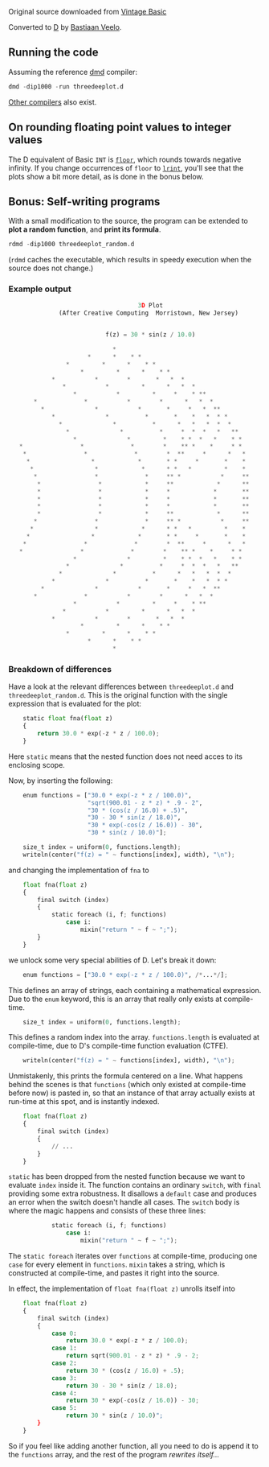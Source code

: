 Original source downloaded from [Vintage Basic](http://www.vintage-basic.net/games.html)

Converted to [D](https://dlang.org/) by [Bastiaan Veelo](https://github.com/veelo).

## Running the code

Assuming the reference [dmd](https://dlang.org/download.html#dmd) compiler:
```py
dmd -dip1000 -run threedeeplot.d
```

[Other compilers](https://dlang.org/download.html) also exist.

## On rounding floating point values to integer values

The D equivalent of Basic `INT` is [`floor`](https://dlang.org/phobos/std_math_rounding.html#.floor),
which rounds towards negative infinity. If you change occurrences of `floor` to
[`lrint`](https://dlang.org/phobos/std_math_rounding.html#.lrint), you'll see that the plots show a bit more detail,
as is done in the bonus below.

## Bonus: Self-writing programs

With a small modification to the source, the program can be extended to **plot a random function**, and **print its formula**.

```py
rdmd -dip1000 threedeeplot_random.d
```
(`rdmd` caches the executable, which results in speedy execution when the source does not change.)

### Example output
```py
                                    3D Plot
              (After Creative Computing  Morristown, New Jersey)


                           f(z) = 30 * sin(z / 10.0)

                             *
                      *      *    * *
                *         *      *    * *
                    *         *      *    * *
            *           *        *       *   *  *
               *           *         *      *   *  *
                  *           *         *     *    * **
       *             *           *        *      *   *  *
         *              *           *       *     *   *  **
            *              *          *       *    *   *  * *
              *              *          *      *   *   *  *  *
                *              *          *     *  *  *   *   **
                  *              *         *    * *  *   *    * *
   *                *             *        *    ** *    *     * *
    *                *             *        *  **     *      *   *
     *                 *            *       * *     *       *    *
      *                 *            *      * *   *         *    *
       *                *             *     ** *           *     **
        *                *            *     **            *      **
        *                *            *     *            *       **
        *                *            *     *            *       **
        *                *            *     *            *       **
        *                *            *     **            *      **
       *                *             *     ** *           *     **
      *                 *            *      * *   *         *    *
     *                 *            *       * *     *       *    *
    *                *             *        *  **     *      *   *
   *                *             *        *    ** *    *     * *
                  *              *         *    * *  *   *    * *
                *              *          *     *  *  *   *   **
              *              *          *      *   *   *  *  *
            *              *          *       *    *   *  * *
         *              *           *       *     *   *  **
       *             *           *        *      *   *  *
                  *           *         *     *    * **
               *           *         *      *   *  *
            *           *        *       *   *  *
                    *         *      *    * *
                *         *      *    * *
                      *      *    * *
                             *
```

### Breakdown of differences

Have a look at the relevant differences between `threedeeplot.d` and `threedeeplot_random.d`.
This is the original function with the single expression that is evaluated for the plot:
```py
    static float fna(float z)
    {
        return 30.0 * exp(-z * z / 100.0);
    }
```
Here `static` means that the nested function does not need acces to its enclosing scope.

Now, by inserting the following:
```py
    enum functions = ["30.0 * exp(-z * z / 100.0)",
                      "sqrt(900.01 - z * z) * .9 - 2",
                      "30 * (cos(z / 16.0) + .5)",
                      "30 - 30 * sin(z / 18.0)",
                      "30 * exp(-cos(z / 16.0)) - 30",
                      "30 * sin(z / 10.0)"];

    size_t index = uniform(0, functions.length);
    writeln(center("f(z) = " ~ functions[index], width), "\n");
```
and changing the implementation of `fna` to
```py
    float fna(float z)
    {
        final switch (index)
        {
            static foreach (i, f; functions)
                case i:
                    mixin("return " ~ f ~ ";");
        }
    }
```
we unlock some very special abilities of D. Let's break it down:

```py
    enum functions = ["30.0 * exp(-z * z / 100.0)", /*...*/];
```
This defines an array of strings, each containing a mathematical expression. Due to the `enum` keyword, this is an
array that really only exists at compile-time.

```py
    size_t index = uniform(0, functions.length);
```
This defines a random index into the array. `functions.length` is evaluated at compile-time, due to D's compile-time
function evaluation (CTFE).

```py
    writeln(center("f(z) = " ~ functions[index], width), "\n");
```
Unmistakenly, this prints the formula centered on a line. What happens behind the scenes is that `functions` (which
only existed at compile-time before now) is pasted in, so that an instance of that array actually exists at run-time
at this spot, and is instantly indexed.

```py
    float fna(float z)
    {
        final switch (index)
        {
            // ...
        }
    }
```
`static` has been dropped from the nested function because we want to evaluate `index` inside it. The function contains
an ordinary `switch`, with `final` providing some extra robustness. It disallows a `default` case and produces an error
when the switch doesn't handle all cases. The `switch` body is where the magic happens and consists of these three
lines:
```py
            static foreach (i, f; functions)
                case i:
                    mixin("return " ~ f ~ ";");
```
The `static foreach` iterates over `functions` at compile-time, producing one `case` for every element in `functions`.
`mixin` takes a string, which is constructed at compile-time, and pastes it right into the source.

In effect, the implementation of `float fna(float z)` unrolls itself into
```py
    float fna(float z)
    {
        final switch (index)
        {
            case 0:
                return 30.0 * exp(-z * z / 100.0);
            case 1:
                return sqrt(900.01 - z * z) * .9 - 2;
            case 2:
                return 30 * (cos(z / 16.0) + .5);
            case 3:
                return 30 - 30 * sin(z / 18.0);
            case 4:
                return 30 * exp(-cos(z / 16.0)) - 30;
            case 5:
                return 30 * sin(z / 10.0)";
        }
    }
```

So if you feel like adding another function, all you need to do is append it to the `functions` array, and the rest of
the program *rewrites itself...*
